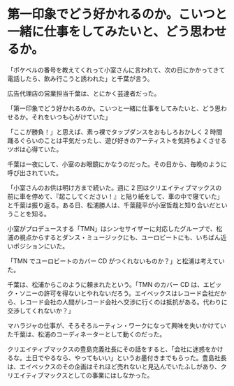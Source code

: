 # 第一印象でどう好かれるのか。こいつと一緒に仕事をしてみたいと、どう思わせるか。

「ポケベルの番号を教えてくれって小室さんに言われて、次の日にかかってきて電話したら、飲み行こうと誘われた」と千葉が言う。

広告代理店の営業担当千葉は、とにかく芸達者だった。

「第一印象でどう好かれるのか。こいつと一緒に仕事をしてみたいと、どう思わせるか。それをいつも心がけていた」

「ここが勝負！」と思えば、素っ裸でタップダンスをおもしろおかしく 2 時間踊るぐらいのことは平気だったし、遊び好きのアーティストを気持ちよくさせるツボは心得ていた。

千葉は一夜にして、小室のお眼鏡にかなうのだった。その日から、毎晩のように呼び出されていた。

「小室さんのお供は明け方まで続いた。週に 2 回はクリエイティブマックスの前に車を停めて、『起こしてください！』と貼り紙をして、車の中で寝ていた」と千葉は振り返る。ある日、松浦勝人は、千葉龍平が小室哲哉と知り合いだということを知る。

小室がプロデュースする「TMN」はシンセサイザーに対応したグループで、松浦の視点からするとダンス・ミュージックにも、ユーロビートにも、いちばん近いポジションにいた。

「TMN でユーロビートのカバー CD がつくれないものか？」と松浦は考えていた。

千葉は、松浦からこのように頼まれたという。「TMN のカバー CD は、エピック・ソニーの許可を得ないとやれないだろう。エイベックスはレコード会社だから、レコード会社の人間がレコード会社へ交渉に行くのは抵抗がある。代わりに交渉してくれないか？」

マハラジャの仕事が、そろそろルーティン・ワークになって興味を失いかけていた千葉は、松浦のコーディネーターとして動くのだった。

クリエイティブマックスの豊島克義社長にその話をすると、「会社に迷惑をかけるな。土日でやるなら、やってもいい」というお墨付きまでもらった。豊島社長は、エイベックスのその企画はそれほど売れないと見込んでいたふしがあり、クリエイティブマックスとしての事業にはしなかった。
